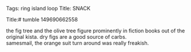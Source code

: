 Tags: ring island loop
Title: SNACK
  
Title:# tumble 149690662558
  
the fig tree and the olive tree figure prominently in fiction books out of the original kista. dry figs are a good source of carbs.  
samesmail, the orange suit turn around was really freakish.  
